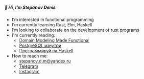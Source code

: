##### 👋 Hi, I’m Stepanov Denis
* I’m interested in functional programming
* I’m currently learning Rust, Elm, Haskell
* I’m looking to collaborate on the development of rust programs
* I'm currently reading:
  * [Domain Modeling Made Functional](https://www.amazon.com/Domain-Modeling-Made-Functional-Domain-Driven/dp/1680502549)
  * [PostgreSQL изнутри](https://postgrespro.ru/education/books/internals)
  * [Программируй на Haskell](https://www.ozon.ru/product/programmiruy-na-haskell-148016677/?sh=-QD8JgAAAA)
* How to reach me:
  * stepanov.d.m@yandex.ru
  * [Telegram](https://t.me/stepanov_d_m/)
  * [Instagram](https://www.instagram.com/stepanov.d.m/)
